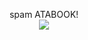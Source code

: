 <p align="center">
spam ATABOOK!

<br>
<img src="https://media.discordapp.net/attachments/937243918968446996/1315620281905319979/jp1a759oKfEQr8J8QRiKhV2AKqgAAAABJRU5ErkJggg.png?ex=6758125e&is=6756c0de&hm=191a650dd4053abc1172551e0d4d6f88b0b985aedef6678229993b0b1bd14bf2&=&format=webp&quality=lossless&width=170&height=170">









<!--
**deathdelivery/deathdelivery** is a ✨ _special_ ✨ repository because its `README.md` (this file) appears on your GitHub profile.

Here are some ideas to get you started:

- 🔭 I’m currently working on ...
- 🌱 I’m currently learning ...
- 👯 I’m looking to collaborate on ...
- 🤔 I’m looking for help with ...
- 💬 Ask me about ...
- 📫 How to reach me: ...
- 😄 Pronouns: ...
- ⚡ Fun fact: ...
-->

